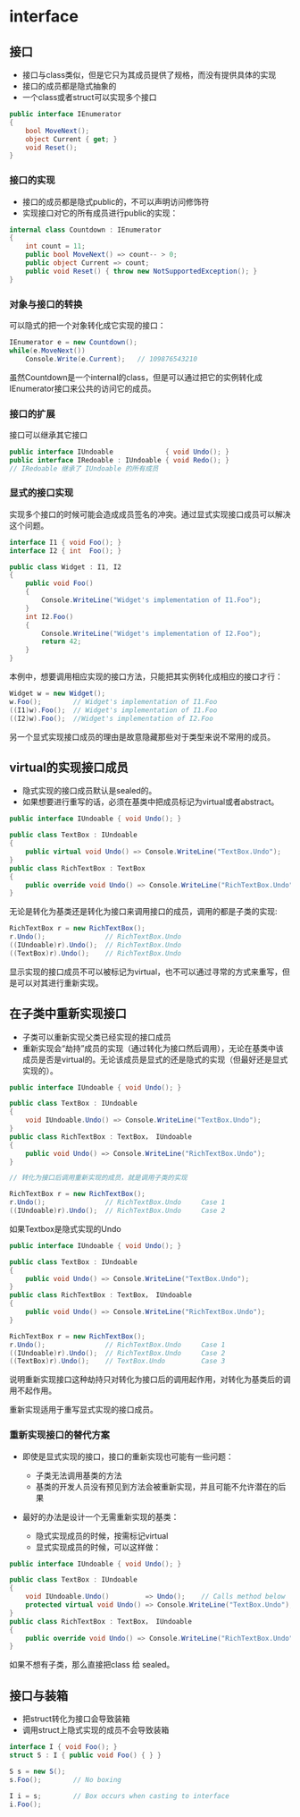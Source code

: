 # interface

## 接口

- 接口与class类似，但是它只为其成员提供了规格，而没有提供具体的实现
- 接口的成员都是隐式抽象的
- 一个class或者struct可以实现多个接口

```c#
public interface IEnumerator
{
    bool MoveNext();
    object Current { get; }
    void Reset();
}
```

### 接口的实现

- 接口的成员都是隐式public的，不可以声明访问修饰符
- 实现接口对它的所有成员进行public的实现：

```c#
internal class Countdown : IEnumerator
{
    int count = 11;
    public bool MoveNext() => count-- > 0;
    public object Current => count;
    public void Reset() { throw new NotSupportedException(); }
}
```

### 对象与接口的转换

可以隐式的把一个对象转化成它实现的接口：

```c#
IEnumerator e = new Countdown();
while(e.MoveNext())
    Console.Write(e.Current);   // 109876543210
```

虽然Countdown是一个internal的class，但是可以通过把它的实例转化成IEnumerator接口来公共的访问它的成员。

### 接口的扩展

接口可以继承其它接口

```c#
public interface IUndoable             { void Undo(); }
public interface IRedoable : IUndoable { void Redo(); }
// IRedoable 继承了 IUndoable 的所有成员
```

### 显式的接口实现

实现多个接口的时候可能会造成成员签名的冲突。通过显式实现接口成员可以解决这个问题。

```c#
interface I1 { void Foo(); }
interface I2 { int  Foo(); }

public class Widget : I1, I2
{
    public void Foo()
    {
        Console.WriteLine("Widget's implementation of I1.Foo");
    }
    int I2.Foo()
    {
        Console.WriteLine("Widget's implementation of I2.Foo");
        return 42;
    }
}
```

本例中，想要调用相应实现的接口方法，只能把其实例转化成相应的接口才行：

```c#
Widget w = new Widget();
w.Foo();        // Widget's implementation of I1.Foo
((I1)w).Foo();  // Widget's implementation of I1.Foo
((I2)w).Foo();  //Widget's implementation of I2.Foo
```

另一个显式实现接口成员的理由是故意隐藏那些对于类型来说不常用的成员。

## virtual的实现接口成员

- 隐式实现的接口成员默认是sealed的。
- 如果想要进行重写的话，必须在基类中把成员标记为virtual或者abstract。

```c#
public interface IUndoable { void Undo(); }

public class TextBox : IUndoable
{
    public virtual void Undo() => Console.WriteLine("TextBox.Undo");
}
public class RichTextBox : TextBox
{
    public override void Undo() => Console.WriteLine("RichTextBox.Undo");
}
```

无论是转化为基类还是转化为接口来调用接口的成员，调用的都是子类的实现:

```c#
RichTextBox r = new RichTextBox();
r.Undo();               // RichTextBox.Undo
((IUndoable)r).Undo();  // RichTextBox.Undo
((TextBox)r).Undo();    // RichTextBox.Undo
```

显示实现的接口成员不可以被标记为virtual，也不可以通过寻常的方式来重写，但是可以对其进行重新实现。

## 在子类中重新实现接口

- 子类可以重新实现父类已经实现的接口成员
- 重新实现会“劫持”成员的实现（通过转化为接口然后调用），无论在基类中该成员是否是virtual的。无论该成员是显式的还是隐式的实现（但最好还是显式实现的）。

```c#
public interface IUndoable { void Undo(); }

public class TextBox : IUndoable
{
    void IUndoable.Undo() => Console.WriteLine("TextBox.Undo");
}
public class RichTextBox : TextBox， IUndoable
{
    public void Undo() => Console.WriteLine("RichTextBox.Undo");
}

// 转化为接口后调用重新实现的成员，就是调用子类的实现

RichTextBox r = new RichTextBox();
r.Undo();               // RichTextBox.Undo     Case 1
((IUndoable)r).Undo();  // RichTextBox.Undo     Case 2
```

如果Textbox是隐式实现的Undo

```c#
public interface IUndoable { void Undo(); }

public class TextBox : IUndoable
{
    public void Undo() => Console.WriteLine("TextBox.Undo");
}
public class RichTextBox : TextBox， IUndoable
{
    public void Undo() => Console.WriteLine("RichTextBox.Undo");
}

RichTextBox r = new RichTextBox();
r.Undo();               // RichTextBox.Undo     Case 1
((IUndoable)r).Undo();  // RichTextBox.Undo     Case 2
((TextBox)r).Undo();    // TextBox.Undo         Case 3
```

说明重新实现接口这种劫持只对转化为接口后的调用起作用，对转化为基类后的调用不起作用。

重新实现适用于重写显式实现的接口成员。

### 重新实现接口的替代方案

- 即使是显式实现的接口，接口的重新实现也可能有一些问题：
    - 子类无法调用基类的方法
    - 基类的开发人员没有预见到方法会被重新实现，并且可能不允许潜在的后果

- 最好的办法是设计一个无需重新实现的基类：
    - 隐式实现成员的时候，按需标记virtual
    - 显式实现成员的时候，可以这样做：

```c#
public interface IUndoable { void Undo(); }

public class TextBox : IUndoable
{
    void IUndoable.Undo()         => Undo();    // Calls method below
    protected virtual void Undo() => Console.WriteLine("TextBox.Undo");
}
public class RichTextBox : TextBox， IUndoable
{
    public override void Undo() => Console.WriteLine("RichTextBox.Undo");
}
```

如果不想有子类，那么直接把class 给 sealed。

## 接口与装箱

- 把struct转化为接口会导致装箱
- 调用struct上隐式实现的成员不会导致装箱

```c#
interface I { void Foo(); }
struct S : I { public void Foo() { } }

S s = new S();
s.Foo();        // No boxing

I i = s;        // Box occurs when casting to interface
i.Foo();
```
